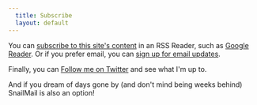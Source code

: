 ```yaml
---
  title: Subscribe
  layout: default
---
```


You can [subscribe to this site's content][subscribe] in an RSS Reader, such as [Google Reader][reader]. Or if you prefer email, you can [sign up for email updates][email].

Finally, you can [Follow me on Twitter][twitter] and see what I'm up to.



And if you dream of days gone by (and don't mind being weeks behind) SnailMail is also an option!

[subscribe]: http://feeds.feedburner.com/uberobert
[reader]:    http://reader.google.com
[twitter]:   http://twitter.com/Robert_Birnie
[email]:     http://feedburner.google.com/fb/a/mailverify?uri=Uberobert&amp;loc=en_US
